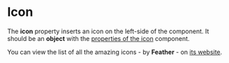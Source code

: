 # Icon

The **icon** property inserts an icon on the left-side of the component. It should be an **object** with the [properties of the icon](/docs/components/icon) component.

You can view the list of all the amazing icons - by **Feather** - on <a href="https://feathericons.com/" target="_blank">its website</a>.